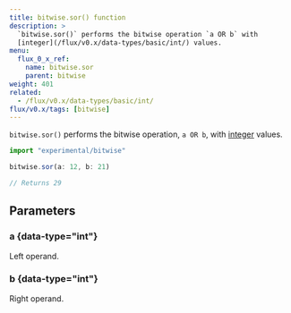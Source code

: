 ```yaml
---
title: bitwise.sor() function
description: >
  `bitwise.sor()` performs the bitwise operation `a OR b` with
  [integer](/flux/v0.x/data-types/basic/int/) values.
menu:
  flux_0_x_ref:
    name: bitwise.sor
    parent: bitwise
weight: 401
related:
  - /flux/v0.x/data-types/basic/int/
flux/v0.x/tags: [bitwise]
---
```


`bitwise.sor()` performs the bitwise operation, `a OR b`, with
[integer](/flux/v0.x/data-types/basic/int/) values.

```js
import "experimental/bitwise"

bitwise.sor(a: 12, b: 21)

// Returns 29
```

## Parameters

### a {data-type="int"}
Left operand.

### b {data-type="int"}
Right operand.